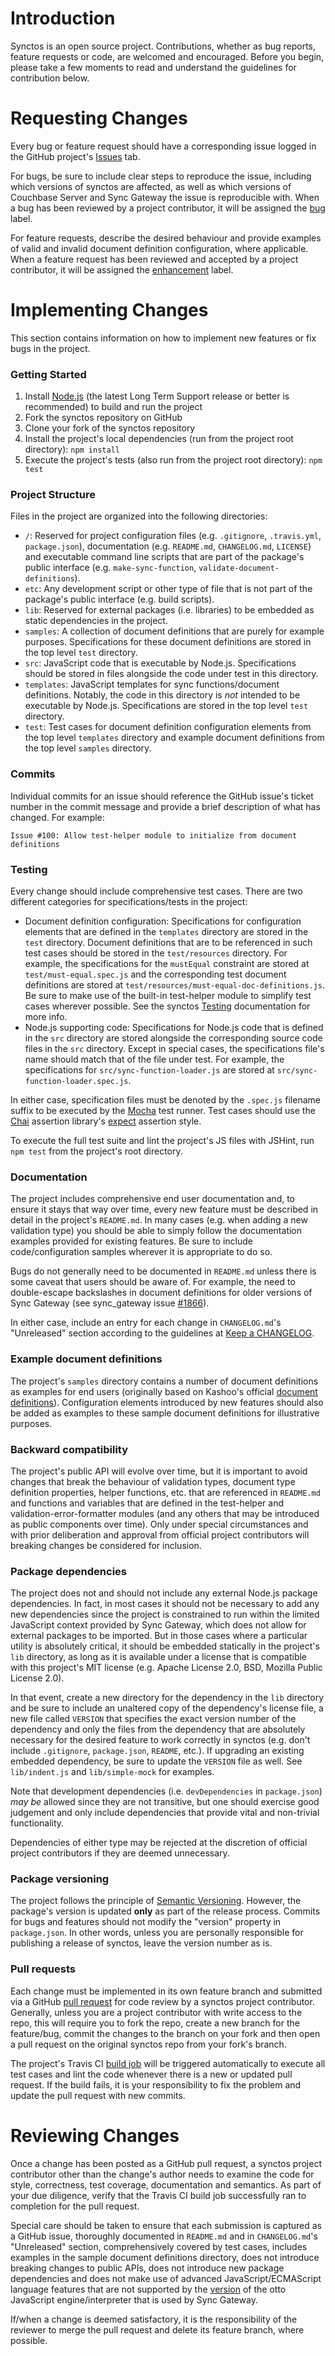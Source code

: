 # Introduction

Synctos is an open source project. Contributions, whether as bug reports, feature requests or code, are welcomed and encouraged. Before you begin, please take a few moments to read and understand the guidelines for contribution below.

# Requesting Changes

Every bug or feature request should have a corresponding issue logged in the GitHub project's [Issues](https://github.com/Kashoo/synctos/issues) tab.

For bugs, be sure to include clear steps to reproduce the issue, including which versions of synctos are affected, as well as which versions of Couchbase Server and Sync Gateway the issue is reproducible with. When a bug has been reviewed by a project contributor, it will be assigned the [bug](https://github.com/Kashoo/synctos/issues?utf8=%E2%9C%93&q=is%3Aissue+label%3Abug) label.

For feature requests, describe the desired behaviour and provide examples of valid and invalid document definition configuration, where applicable. When a feature request has been reviewed and accepted by a project contributor, it will be assigned the [enhancement](https://github.com/Kashoo/synctos/issues?utf8=%E2%9C%93&q=is%3Aissue+label%3Aenhancement) label.

# Implementing Changes

This section contains information on how to implement new features or fix bugs in the project.

### Getting Started

1. Install [Node.js](https://nodejs.org/) (the latest Long Term Support release or better is recommended) to build and run the project
2. Fork the synctos repository on GitHub
3. Clone your fork of the synctos repository
4. Install the project's local dependencies (run from the project root directory): `npm install`
5. Execute the project's tests (also run from the project root directory): `npm test`

### Project Structure

Files in the project are organized into the following directories:

* `/`: Reserved for project configuration files (e.g. `.gitignore`, `.travis.yml`, `package.json`), documentation (e.g. `README.md`, `CHANGELOG.md`, `LICENSE`) and executable command line scripts that are part of the package's public interface (e.g. `make-sync-function`, `validate-document-definitions`).
* `etc`: Any development script or other type of file that is not part of the package's public interface (e.g. build scripts).
* `lib`: Reserved for external packages (i.e. libraries) to be embedded as static dependencies in the project.
* `samples`: A collection of document definitions that are purely for example purposes. Specifications for these document definitions are stored in the top level `test` directory.
* `src`: JavaScript code that is executable by Node.js. Specifications should be stored in files alongside the code under test in this directory.
* `templates`: JavaScript templates for sync functions/document definitions. Notably, the code in this directory is _not_ intended to be executable by Node.js. Specifications are stored in the top level `test` directory.
* `test`: Test cases for document definition configuration elements from the top level `templates` directory and example document definitions from the top level `samples` directory.

### Commits

Individual commits for an issue should reference the GitHub issue's ticket number in the commit message and provide a brief description of what has changed. For example:

```
Issue #100: Allow test-helper module to initialize from document definitions
```

### Testing

Every change should include comprehensive test cases. There are two different categories for specifications/tests in the project:

- Document definition configuration: Specifications for configuration elements that are defined in the `templates` directory are stored in the `test` directory. Document definitions that are to be referenced in such test cases should be stored in the `test/resources` directory. For example, the specifications for the `mustEqual` constraint are stored at `test/must-equal.spec.js` and the corresponding test document definitions are stored at `test/resources/must-equal-doc-definitions.js`. Be sure to make use of the built-in test-helper module to simplify test cases wherever possible. See the synctos [Testing](https://github.com/Kashoo/synctos/blob/master/README.md#testing) documentation for more info.
- Node.js supporting code: Specifications for Node.js code that is defined in the `src` directory are stored alongside the corresponding source code files in the `src` directory. Except in special cases, the specifications file's name should match that of the file under test. For example, the specifications for `src/sync-function-loader.js` are stored at `src/sync-function-loader.spec.js`.

In either case, specification files must be denoted by the `.spec.js` filename suffix to be executed by the [Mocha](http://mochajs.org/) test runner. Test cases should use the [Chai](http://chaijs.com/) assertion library's [expect](http://chaijs.com/api/bdd/) assertion style.

To execute the full test suite and lint the project's JS files with JSHint, run `npm test` from the project's root directory.

### Documentation

The project includes comprehensive end user documentation and, to ensure it stays that way over time, every new feature must be described in detail in the project's `README.md`. In many cases (e.g. when adding a new validation type) you should be able to simply follow the documentation examples provided for existing features. Be sure to include code/configuration samples wherever it is appropriate to do so.

Bugs do not generally need to be documented in `README.md` unless there is some caveat that users should be aware of. For example, the need to double-escape backslashes in document definitions for older versions of Sync Gateway (see sync_gateway issue [#1866](https://github.com/couchbase/sync_gateway/issues/1866)).

In either case, include an entry for each change in `CHANGELOG.md`'s "Unreleased" section according to the guidelines at [Keep a CHANGELOG](http://keepachangelog.com).

### Example document definitions

The project's `samples` directory contains a number of document definitions as examples for end users (originally based on Kashoo's official [document definitions](https://github.com/Kashoo/kashoo-document-definitions)). Configuration elements introduced by new features should also be added as examples to these sample document definitions for illustrative purposes.

### Backward compatibility

The project's public API will evolve over time, but it is important to avoid changes that break the behaviour of validation types, document type definition properties, helper functions, etc. that are referenced in `README.md` and functions and variables that are defined in the test-helper and validation-error-formatter modules (and any others that may be introduced as public components over time). Only under special circumstances and with prior deliberation and approval from official project contributors will breaking changes be considered for inclusion.

### Package dependencies

The project does not and should not include any external Node.js package dependencies. In fact, in most cases it should not be necessary to add any new dependencies since the project is constrained to run within the limited JavaScript context provided by Sync Gateway, which does not allow for external packages to be imported. But in those cases where a particular utility is absolutely critical, it should be embedded statically in the project's `lib` directory, as long as it is available under a license that is compatible with this project's MIT license (e.g. Apache License 2.0, BSD, Mozilla Public License 2.0).

In that event, create a new directory for the dependency in the `lib` directory and be sure to include an unaltered copy of the dependency's license file, a new file called `VERSION` that specifies the exact version number of the dependency and only the files from the dependency that are absolutely necessary for the desired feature to work correctly in synctos (e.g. don't include `.gitignore`, `package.json`, `README`, etc.). If upgrading an existing embedded dependency, be sure to update the `VERSION` file as well. See `lib/indent.js` and `lib/simple-mock` for examples.

Note that development dependencies (i.e. `devDependencies` in `package.json`) _may be_ allowed since they are not transitive, but one should exercise good judgement and only include dependencies that provide vital and non-trivial functionality.

Dependencies of either type may be rejected at the discretion of official project contributors if they are deemed unnecessary.

### Package versioning

The project follows the principle of [Semantic Versioning](https://semver.org/). However, the package's version is updated **only** as part of the release process. Commits for bugs and features should not modify the "version" property in `package.json`. In other words, unless you are personally responsible for publishing a release of synctos, leave the version number as is.

### Pull requests

Each change must be implemented in its own feature branch and submitted via a GitHub [pull request](https://help.github.com/articles/about-pull-requests/) for code review by a synctos project contributor. Generally, unless you are a project contributor with write access to the repo, this will require you to fork the repo, create a new branch for the feature/bug, commit the changes to the branch on your fork and then open a pull request on the original synctos repo from your fork's branch.

The project's Travis CI [build job](https://travis-ci.org/Kashoo/synctos) will be triggered automatically to execute all test cases and lint the code whenever there is a new or updated pull request. If the build fails, it is your responsibility to fix the problem and update the pull request with new commits.

# Reviewing Changes

Once a change has been posted as a GitHub pull request, a synctos project contributor other than the change's author needs to examine the code for style, correctness, test coverage, documentation and semantics. As part of your due diligence, verify that the Travis CI build job successfully ran to completion for the pull request.

Special care should be taken to ensure that each submission is captured as a GitHub issue, thoroughly documented in `README.md` and in `CHANGELOG.md`'s "Unreleased" section, comprehensively covered by test cases, includes examples in the sample document definitions directory, does not introduce breaking changes to public APIs, does not introduce new package dependencies and does not make use of advanced JavaScript/ECMAScript language features that are not supported by the [version](https://github.com/robertkrimen/otto/tree/5282a5a45ba989692b3ae22f730fa6b9dd67662f) of the otto JavaScript engine/interpreter that is used by Sync Gateway.

If/when a change is deemed satisfactory, it is the responsibility of the reviewer to merge the pull request and delete its feature branch, where possible.
